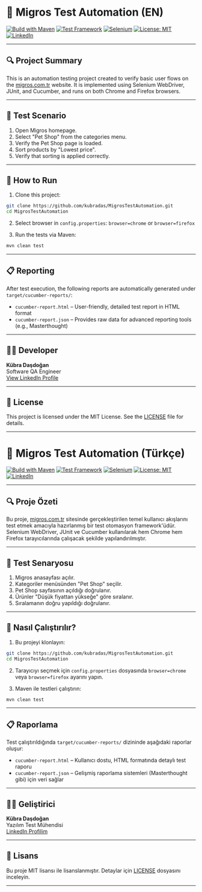 # 🐾 Migros Test Automation (EN)

[![Build with Maven](https://img.shields.io/badge/build-Maven-5C2D91?logo=apachemaven)](https://maven.apache.org/)
[![Test Framework](https://img.shields.io/badge/Cucumber-6.10.4-brightgreen?logo=cucumber)](https://cucumber.io/)
[![Selenium](https://img.shields.io/badge/Selenium-4.28.1-43B02A?logo=selenium)](https://www.selenium.dev/)
[![License: MIT](https://img.shields.io/badge/license-MIT-blue.svg)](LICENSE)
[![LinkedIn](https://img.shields.io/badge/LinkedIn-Kübra%20Daşdoğan-0077B5?logo=linkedin&logoColor=white)](https://www.linkedin.com/in/kubradas/)

---

## 🔍 Project Summary

This is an automation testing project created to verify basic user flows on the [migros.com.tr](https://www.migros.com.tr/) website. 
It is implemented using Selenium WebDriver, JUnit, and Cucumber, and runs on both Chrome and Firefox browsers.

---

## 🥪 Test Scenario

1. Open Migros homepage.  
2. Select "Pet Shop" from the categories menu.  
3. Verify the Pet Shop page is loaded.  
4. Sort products by "Lowest price".  
5. Verify that sorting is applied correctly.

---

## 🚀 How to Run

1. Clone this project:

```bash
git clone https://github.com/kubradas/MigrosTestAutomation.git
cd MigrosTestAutomation
```

2. Select browser in `config.properties`: `browser=chrome` or `browser=firefox`

3. Run the tests via Maven:

```bash
mvn clean test
```

---

## 📋 Reporting

After test execution, the following reports are automatically generated under `target/cucumber-reports/`:

- `cucumber-report.html` – User-friendly, detailed test report in HTML format  
- `cucumber-report.json` – Provides raw data for advanced reporting tools (e.g., Masterthought)

---

## 👩‍💼 Developer

**Kübra Daşdoğan**  
Software QA Engineer  
[View LinkedIn Profile](https://www.linkedin.com/in/kubradas/)

---

## 📄 License

This project is licensed under the MIT License. See the [LICENSE](LICENSE) file for details.



---

# 🐾 Migros Test Automation (Türkçe)

[![Build with Maven](https://img.shields.io/badge/build-Maven-5C2D91?logo=apachemaven)](https://maven.apache.org/)
[![Test Framework](https://img.shields.io/badge/Cucumber-6.10.4-brightgreen?logo=cucumber)](https://cucumber.io/)
[![Selenium](https://img.shields.io/badge/Selenium-4.28.1-43B02A?logo=selenium)](https://www.selenium.dev/)
[![License: MIT](https://img.shields.io/badge/license-MIT-blue.svg)](LICENSE)
[![LinkedIn](https://img.shields.io/badge/LinkedIn-Kübra%20Daşdoğan-0077B5?logo=linkedin&logoColor=white)](https://www.linkedin.com/in/kubradas/)

---

## 🔍 Proje Özeti

Bu proje, [migros.com.tr](https://www.migros.com.tr/) sitesinde gerçekleştirilen temel kullanıcı akışlarını test etmek amacıyla hazırlanmış bir test otomasyon framework'üdür.
Selenium WebDriver, JUnit ve Cucumber kullanılarak hem Chrome hem Firefox tarayıcılarında çalışacak şekilde yapılandırılmıştır.

---

## 🥪 Test Senaryosu

1. Migros anasayfası açılır.  
2. Kategoriler menüsünden "Pet Shop" seçilir.  
3. Pet Shop sayfasının açıldığı doğrulanır.  
4. Ürünler "Düşük fiyattan yükseğe" göre sıralanır.  
5. Sıralamanın doğru yapıldığı doğrulanır.

---

## 🚀 Nasıl Çalıştırılır?  

1. Bu projeyi klonlayın:

```bash
git clone https://github.com/kubradas/MigrosTestAutomation.git
cd MigrosTestAutomation
```

2. Tarayıcıyı seçmek için `config.properties` dosyasında `browser=chrome` veya `browser=firefox` ayarını yapın.

3. Maven ile testleri çalıştırın:

```bash
mvn clean test
```

---

## 📋 Raporlama

Test çalıştırıldığında `target/cucumber-reports/` dizininde aşağıdaki raporlar oluşur:

- `cucumber-report.html` – Kullanıcı dostu, HTML formatında detaylı test raporu  
- `cucumber-report.json` – Gelişmiş raporlama sistemleri (Masterthought gibi) için veri sağlar

---

## 👩‍💼 Geliştirici

**Kübra Daşdoğan**  
Yazılım Test Mühendisi  
[LinkedIn Profilim](https://www.linkedin.com/in/kubradas/)

---

## 📄 Lisans  

Bu proje MIT lisansı ile lisanslanmıştır. Detaylar için [LICENSE](LICENSE) dosyasını inceleyin.

---

